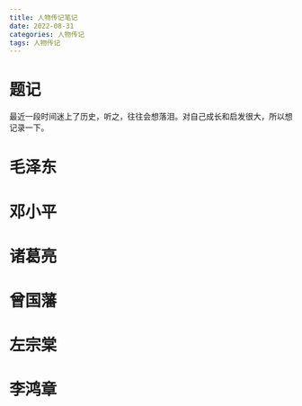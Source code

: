```yaml
---
title: 人物传记笔记
date: 2022-08-31 
categories: 人物传记
tags: 人物传记
---
```

# 题记
最近一段时间迷上了历史，听之，往往会想落泪。对自己成长和启发很大，所以想记录一下。
# 毛泽东
# 邓小平
# 诸葛亮
# 曾国藩
# 左宗棠
# 李鸿章